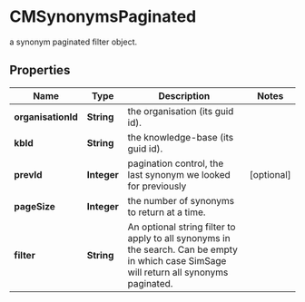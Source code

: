 

# CMSynonymsPaginated

a synonym paginated filter object.

## Properties

| Name | Type | Description | Notes |
|------------ | ------------- | ------------- | -------------|
|**organisationId** | **String** | the organisation (its guid id). |  |
|**kbId** | **String** | the knowledge-base (its guid id). |  |
|**prevId** | **Integer** | pagination control, the last synonym we looked for previously |  [optional] |
|**pageSize** | **Integer** | the number of synonyms to return at a time. |  |
|**filter** | **String** | An optional string filter to apply to all synonyms in the search.  Can be empty in which case SimSage will return all synonyms paginated. |  |



